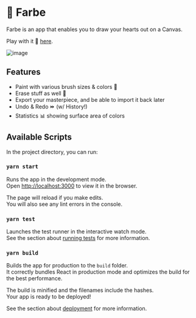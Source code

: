 # 🎨 Farbe

Farbe is an app that enables you to draw your hearts out on a Canvas.

Play with it 🚀 [here](https://farbe.hakazvaka.com/).

![image](https://user-images.githubusercontent.com/6838180/94918550-169d5980-04b3-11eb-98d6-7ad6a7b6a246.png)

## Features

- Paint with various brush sizes & colors 💅 
- Erase stuff as well 🧹 
- Export your masterpiece, and be able to import it back later
- Undo & Redo ⏩ (w/ History!)
- Statistics 📊 showing surface area of colors

## Available Scripts

In the project directory, you can run:

### `yarn start`

Runs the app in the development mode.<br />
Open [http://localhost:3000](http://localhost:3000) to view it in the browser.

The page will reload if you make edits.<br />
You will also see any lint errors in the console.

### `yarn test`

Launches the test runner in the interactive watch mode.<br />
See the section about [running tests](https://facebook.github.io/create-react-app/docs/running-tests) for more information.

### `yarn build`

Builds the app for production to the `build` folder.<br />
It correctly bundles React in production mode and optimizes the build for the best performance.

The build is minified and the filenames include the hashes.<br />
Your app is ready to be deployed!

See the section about [deployment](https://facebook.github.io/create-react-app/docs/deployment) for more information.
